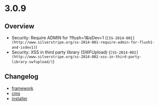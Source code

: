 # 3.0.9

## Overview

 * Security: Require ADMIN for ?flush=1&isDev=1 (`[SS-2014-001](http://www.silverstripe.org/ss-2014-001-require-admin-for-flush1-and-isdev1)`)
 * Security: XSS in third party library (SWFUpload) (`[SS-2014-002](http://www.silverstripe.org/ss-2014-002-xss-in-third-party-library-swfupload/)`)

## Changelog

 * [framework](https://github.com/silverstripe/silverstripe-framework/releases/tag/3.0.9)
 * [cms](https://github.com/silverstripe/silverstripe-framework/releases/tag/3.0.9)
 * [installer](https://github.com/silverstripe/silverstripe-framework/releases/tag/3.0.9)
